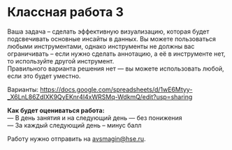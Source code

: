 # Классная работа 3

Ваша задача – сделать эффективную визуализацию, которая будет подсвечивать основные инсайты в данных. Вы можете пользоваться любыми инструментами, однако инструменты не должны вас ограничивать – если нужно сделать аннотацию, а её в инструменте нет, то используйте другой инструмент.<br>
Правильного варианта решения нет — вы можете использовать любой, если это будет уместно. <br>

Варианты:
https://docs.google.com/spreadsheets/d/1wE6Mtyy-_X6LnL86ZdIXK9QyEKnr4l4xWRSMq-WdkmQ/edit?usp=sharing

**Как будет оцениваться работа:**<br>
— В день занятия и на следующий день — без понижения<br>
— За каждый следующий день – минус балл<br>

Работу нужно отправить на avsmagin@hse.ru.